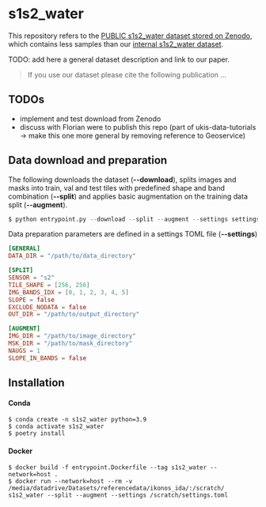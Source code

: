 # s1s2_water
This repository refers to the [PUBLIC s1s2_water dataset stored on Zenodo](...), which contains less samples than our [internal s1s2_water dataset](...).

TODO: add here a general dataset description and link to our paper.

> If you use our dataset please cite the following publication ...

## TODOs
- implement and test download from Zenodo
- discuss with Florian were to publish this repo (part of ukis-data-tutorials -> make this one more general by removing reference to Geoservice)

## Data download and preparation
The following downloads the dataset (**--download**), splits images and masks into train, val and test tiles with predefined shape and band combination (**--split**) and applies basic augmentation on the training data split (**--augment**).

```python
$ python entrypoint.py --download --split --augment --settings settings.toml
```

Data preparation parameters are defined in a settings TOML file (**--settings**)

```toml
[GENERAL]
DATA_DIR = "/path/to/data_directory"

[SPLIT]
SENSOR = "s2"
TILE_SHAPE = [256, 256]
IMG_BANDS_IDX = [0, 1, 2, 3, 4, 5]
SLOPE = false
EXCLUDE_NODATA = false
OUT_DIR = "/path/to/output_directory"

[AUGMENT]
IMG_DIR = "/path/to/image_directory"
MSK_DIR = "/path/to/mask_directory"
NAUGS = 1
SLOPE_IN_BANDS = false
```

## Installation
#### Conda
```shell
$ conda create -n s1s2_water python=3.9
$ conda activate s1s2_water
$ poetry install
```

#### Docker
```shell
$ docker build -f entrypoint.Dockerfile --tag s1s2_water --network=host .
$ docker run --network=host --rm -v /media/datadrive/Datasets/referencedata/ikonos_ida/:/scratch/ s1s2_water --split --augment --settings /scratch/settings.toml
```